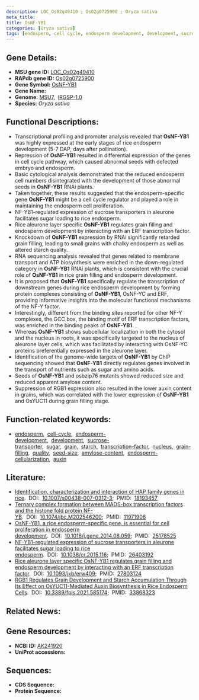 ```yaml
---
description: LOC_Os02g49410 ; Os02g0725900 ; Oryza sativa
meta_title:
title: OsNF-YB1
categories: [Oryza sativa]
tags: [endosperm, cell cycle, endosperm development, development, sucrose transporter, sugar, grain, starch, transcription factor, nucleus, grain filling, quality, seed size, amylose content, endosperm cellularization, auxin]
---
```


## Gene Details:
- **MSU gene ID:** [LOC_Os02g49410](http://rice.uga.edu/cgi-bin/ORF_infopage.cgi?orf=LOC_Os02g49410)  
- **RAPdb gene ID:** [Os02g0725900](https://rapdb.dna.affrc.go.jp/locus/?name=Os02g0725900)  
- **Gene Symbol:** <u>OsNF-YB1</u>
- **Gene Name:**
- **Genome:**  [MSU7](http://rice.uga.edu/),&nbsp;&nbsp;[IRGSP-1.0](https://rapdb.dna.affrc.go.jp/download/irgsp1.html)
- **Species:** *Oryza sativa*

## Functional Descriptions:
   - Transcriptional profiling and promoter analysis revealed that **OsNF-YB1** was highly expressed at the early stages of rice endosperm development (5-7 DAP, days after pollination).
   - Repression of **OsNF-YB1** resulted in differential expression of the genes in cell cycle pathway, which caused abnormal seeds with defected embryo and endosperm.
   - Basic cytological analysis demonstrated that the reduced endosperm cell numbers disintegrated with the development of those abnormal seeds in **OsNF-YB1** RNAi plants.
   - Taken together, these results suggested that the endosperm-specific gene **OsNF-YB1** might be a cell cycle regulator and played a role in maintaining the endosperm cell proliferation.
   - NF-YB1-regulated expression of sucrose transporters in aleurone facilitates sugar loading to rice endosperm.
   - Rice aleurone layer specific **OsNF-YB1** regulates grain filling and endosperm development by interacting with an ERF transcription factor.
   - Knockdown of **OsNF-YB1** expression by RNAi significantly retarded grain filling, leading to small grains with chalky endosperm as well as altered starch quality.
   - RNA sequencing analysis revealed that genes related to membrane transport and ATP biosynthesis were enriched in the down-regulated category in **OsNF-YB1** RNAi plants, which is consistent with the crucial role of **OsNF-YB1** in rice grain filling and endosperm development.
   - It is proposed that **OsNF-YB1** specifically regulate the transcription of downstream genes during rice endosperm development by forming protein complexes consisting of **OsNF-YB1**, OsNF-YC and ERF, providing informative insights into the molecular functional mechanisms of the NF-Y factor.
   - Interestingly, different from the binding sites reported for other NF-Y complexes, the GCC box, the binding motif of ERF transcription factors, was enriched in the binding peaks of **OsNF-YB1**.
   - Whereas **OsNF-YB1** shows subcellular localization in both the cytosol and the nucleus in roots, it was specifically targeted to the nucleus of aleurone layer cells, which was facilitated by interacting with OsNF-YC proteins preferentially expressed in the aleurone layer.
   - Identification of the genome-wide targets of **OsNF-YB1** by ChIP sequencing showed that **OsNF-YB1** directly regulates genes involved in the transport of nutrients such as sugar and amino acids.
   - Seeds of **OsNF-YB1** and osbzip76 mutants showed reduced size and reduced apparent amylose content.
   - Suppression of RGB1 expression also resulted in the lower auxin content in grains, which was correlated with the lower expression of **OsNF-YB1** and OsYUC11 during grain filling stage.

## Function-related keywords:
   - [endosperm](/tags/endosperm/),&nbsp;&nbsp;[cell-cycle](/tags/cell-cycle/),&nbsp;&nbsp;[endosperm-development](/tags/endosperm-development/),&nbsp;&nbsp;[development](/tags/development/),&nbsp;&nbsp;[sucrose-transporter](/tags/sucrose-transporter/),&nbsp;&nbsp;[sugar](/tags/sugar/),&nbsp;&nbsp;[grain](/tags/grain/),&nbsp;&nbsp;[starch](/tags/starch/),&nbsp;&nbsp;[transcription-factor](/tags/transcription-factor/),&nbsp;&nbsp;[nucleus](/tags/nucleus/),&nbsp;&nbsp;[grain-filling](/tags/grain-filling/),&nbsp;&nbsp;[quality](/tags/quality/),&nbsp;&nbsp;[seed-size](/tags/seed-size/),&nbsp;&nbsp;[amylose-content](/tags/amylose-content/),&nbsp;&nbsp;[endosperm-cellularization](/tags/endosperm-cellularization/),&nbsp;&nbsp;[auxin](/tags/auxin/)

## Literature:
   - [Identification, characterization and interaction of HAP family genes in rice](https://www.doi.org/10.1007/s00438-007-0312-3).&nbsp;&nbsp;DOI:&nbsp;&nbsp;[10.1007/s00438-007-0312-3](https://www.doi.org/10.1007/s00438-007-0312-3);&nbsp;&nbsp;PMID:&nbsp;&nbsp;[18193457](https://pubmed.ncbi.nlm.nih.gov/18193457/)
   - [Ternary complex formation between MADS-box transcription factors and the histone fold protein NF-YB](https://www.doi.org/10.1074/jbc.M202546200).&nbsp;&nbsp;DOI:&nbsp;&nbsp;[10.1074/jbc.M202546200](https://www.doi.org/10.1074/jbc.M202546200);&nbsp;&nbsp;PMID:&nbsp;&nbsp;[11971906](https://pubmed.ncbi.nlm.nih.gov/11971906/)
   - [OsNF-YB1, a rice endosperm-specific gene, is essential for cell proliferation in endosperm development](https://www.doi.org/10.1016/j.gene.2014.08.059).&nbsp;&nbsp;DOI:&nbsp;&nbsp;[10.1016/j.gene.2014.08.059](https://www.doi.org/10.1016/j.gene.2014.08.059);&nbsp;&nbsp;PMID:&nbsp;&nbsp;[25178525](https://pubmed.ncbi.nlm.nih.gov/25178525/)
   - [NF-YB1-regulated expression of sucrose transporters in aleurone facilitates sugar loading to rice endosperm](https://www.doi.org/10.1038/cr.2015.116).&nbsp;&nbsp;DOI:&nbsp;&nbsp;[10.1038/cr.2015.116](https://www.doi.org/10.1038/cr.2015.116);&nbsp;&nbsp;PMID:&nbsp;&nbsp;[26403192](https://pubmed.ncbi.nlm.nih.gov/26403192/)
   - [Rice aleurone layer specific OsNF-YB1 regulates grain filling and endosperm development by interacting with an ERF transcription factor](https://www.doi.org/10.1093/jxb/erw409).&nbsp;&nbsp;DOI:&nbsp;&nbsp;[10.1093/jxb/erw409](https://www.doi.org/10.1093/jxb/erw409);&nbsp;&nbsp;PMID:&nbsp;&nbsp;[27803124](https://pubmed.ncbi.nlm.nih.gov/27803124/)
   - [RGB1 Regulates Grain Development and Starch Accumulation Through Its Effect on OsYUC11-Mediated Auxin Biosynthesis in Rice Endosperm Cells](https://www.doi.org/10.3389/fpls.2021.585174).&nbsp;&nbsp;DOI:&nbsp;&nbsp;[10.3389/fpls.2021.585174](https://www.doi.org/10.3389/fpls.2021.585174);&nbsp;&nbsp;PMID:&nbsp;&nbsp;[33868323](https://pubmed.ncbi.nlm.nih.gov/33868323/)

## Related News:

## Gene Resources:
- **NCBI ID:**  [AK241920](http://www.ncbi.nlm.nih.gov/nuccore/AK241920)
- **UniProt accessions:** [](https://www.uniprot.org/uniprotkb//entry)

## Sequences:
- **CDS Sequence:**
- **Protein Sequence:**
